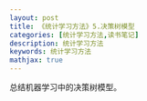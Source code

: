 ```yaml
---
layout: post
title: 《统计学习方法》5.决策树模型
categories: [统计学习方法,读书笔记]
description: 统计学习方法
keywords: 统计学习方法
mathjax: true
---
```


总结机器学习中的决策树模型。
